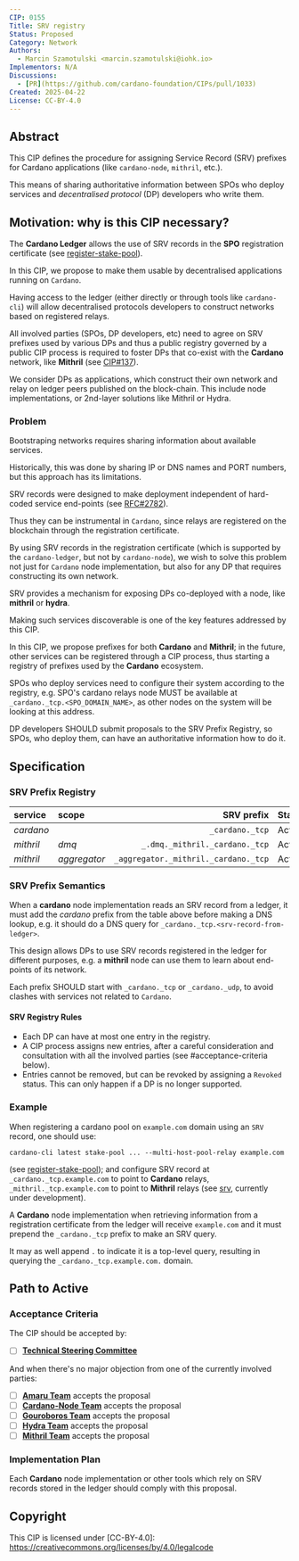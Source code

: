 ```yaml
---
CIP: 0155
Title: SRV registry
Status: Proposed
Category: Network
Authors:
  - Marcin Szamotulski <marcin.szamotulski@iohk.io>
Implementors: N/A
Discussions: 
  - [PR](https://github.com/cardano-foundation/CIPs/pull/1033)
Created: 2025-04-22
License: CC-BY-4.0
---
```


## Abstract

This CIP defines the procedure for assigning Service Record (SRV) prefixes for Cardano applications (like `cardano-node`, `mithril`, etc.).

This means of sharing authoritative information between SPOs who deploy services and _decentralised protocol_ (DP) developers who write them.

## Motivation: why is this CIP necessary?

The **Cardano Ledger** allows the use of SRV records in the **SPO** registration certificate (see [register-stake-pool]).

In this CIP, we propose to make them usable by decentralised applications running on `Cardano`.

Having access to the ledger (either directly or through tools like `cardano-cli`) will allow decentralised protocols developers to construct networks based on registered relays. 

All involved parties (SPOs, DP developers, etc) need to agree on SRV prefixes used by various DPs and thus a public registry governed by a public CIP process is required to foster DPs that co-exist with the **Cardano** network, like **Mithril** (see [CIP#137]).

We consider DPs as applications, which construct their own network and relay on ledger peers published on the block-chain. This include node implementations, or 2nd-layer solutions like Mithril or Hydra.

### Problem

Bootstraping networks requires sharing information about available services.

Historically, this was done by sharing IP or DNS names and PORT numbers, but this approach has its limitations.

SRV records were designed to make deployment independent of hard-coded service end-points (see [RFC#2782]).

Thus they can be instrumental in `Cardano`, since relays are registered on the blockchain through the registration certificate.

By using SRV records in the registration certificate (which is supported by the `cardano-ledger`, but not by `cardano-node`), we wish to solve this problem not just for `Cardano` node implementation, but also for any DP that requires constructing its own network.

SRV provides a mechanism for exposing DPs co-deployed with a node, like **mithril** or **hydra**.

Making such services discoverable is one of the key features addressed by this CIP.

In this CIP, we propose prefixes for both **Cardano** and **Mithril**; in the future, other services can be registered through a CIP process, thus starting a registry of prefixes used by the **Cardano** ecosystem.

SPOs who deploy services need to configure their system according to the registry, e.g. SPO's cardano relays node MUST be available at `_cardano._tcp.<SPO_DOMAIN_NAME>`, as other nodes on the system will be looking at this address.

DP developers SHOULD submit proposals to the SRV Prefix Registry, so SPOs, who deploy them, can have an authoritative information how to do it.

## Specification

### SRV Prefix Registry

| **service** | **scope**     | **SRV prefix**                       | **Status** |
|:------------|:--------------| ------------------------------------:|:-----------|
| _cardano_   |               |                      `_cardano._tcp` | Active     |
| _mithril_   | _dmq_         |       `_.dmq._mithril._cardano._tcp` | Active     |
| _mithril_   | _aggregator_  | `_aggregator._mithril._cardano._tcp` | Active     |

### SRV Prefix Semantics

When a **cardano** node implementation reads an SRV record from a ledger, it must add the _cardano_ prefix from the table above before making a DNS lookup, e.g. it should do a DNS query for `_cardano._tcp.<srv-record-from-ledger>`.

This design allows DPs to use SRV records registered in the ledger for different purposes, e.g. a **mithril** node can use them to learn about end-points of its network.

Each prefix SHOULD start with `_cardano._tcp` or `_cardano._udp`, to avoid clashes with services not related to `Cardano`.

#### SRV Registry Rules

* Each DP can have at most one entry in the registry.
* A CIP process assigns new entries, after a careful consideration and consultation with all the involved parties (see #acceptance-criteria below).
* Entries cannot be removed, but can be revoked by assigning a `Revoked` status.
  This can only happen if a DP is no longer supported.

### Example

When registering a cardano pool on `example.com` domain using an `SRV` record, one should use:
```shell
cardano-cli latest stake-pool ... --multi-host-pool-relay example.com
```
(see [register-stake-pool]); and configure SRV record at `_cardano._tcp.example.com` to point to **Cardano** relays, `_mithril._tcp.example.com` to point to **Mithril** relays (see [srv], currently under development).

A **Cardano** node implementation when retrieving information from a registration certificate from the ledger will receive `example.com` and it must prepend the `_cardano._tcp` prefix to make an SRV query.

It may as well append `.` to indicate it is a top-level query, resulting in querying the `_cardano._tcp.example.com.` domain.

## Path to Active

### Acceptance Criteria

The CIP should be accepted by:

* [ ] [**Technical Steering Committee**][tsc]

And when there's no major objection from one of the currently involved parties:

* [ ] [**Amaru Team**][amaru] accepts the proposal
* [ ] [**Cardano-Node Team**][cardano-node] accepts the proposal
* [ ] [**Gouroboros Team**][gouroboros] accepts the proposal
* [ ] [**Hydra Team**][hydra] accepts the proposal
* [ ] [**Mithril Team**][mithril] accepts the proposal

### Implementation Plan

Each **Cardano** node implementation or other tools which rely on SRV records stored in the ledger should comply with this proposal.

## Copyright

This CIP is licensed under [CC-BY-4.0]: https://creativecommons.org/licenses/by/4.0/legalcode

[CIP#137]: ../CIP-0137
[register-stake-pool]: https://developers.cardano.org/docs/operate-a-stake-pool/register-stake-pool
[RFC#2782]: https://datatracker.ietf.org/doc/html/rfc2782 
[srv]: https://www.cloudflare.com/en-gb/learning/dns/dns-records/dns-srv-record/

[amaru]: https://github.com/pragma-org/amaru
[cardano-node]: https://github.com/IntersectMBO/cardano-node
[mithril]: https://github.com/input-output-hk/mithril
[gouroboros]: https://github.com/blinklabs-io/gouroboros
[tsc]: https://docs.intersectmbo.org/intersect-overview/intersect-committees/technical-steering-committee-tsc
[hydra]: https://github.com/cardano-scaling/hydra
[register-stake-pool]: https://developers.cardano.org/docs/operate-a-stake-pool/register-stake-pool/#generate-the-stake-pool-registration-certificate
